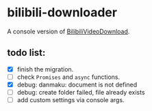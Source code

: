 # bilibili-downloader

A console version of [BilibiliVideoDownload](https://github.com/blogwy/BilibiliVideoDownload).

## todo list:
- [x] finish the migration.
- [ ] check `Promises` and `async` functions.
- [x] debug: danmaku: document is not defined
- [ ] debug: create folder failed, file already exists
- [ ] add custom settings via console args.